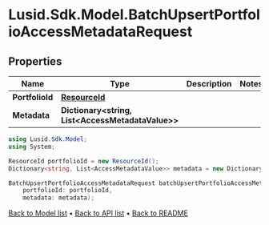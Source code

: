 # Lusid.Sdk.Model.BatchUpsertPortfolioAccessMetadataRequest

## Properties

Name | Type | Description | Notes
------------ | ------------- | ------------- | -------------
**PortfolioId** | [**ResourceId**](ResourceId.md) |  | 
**Metadata** | **Dictionary&lt;string, List&lt;AccessMetadataValue&gt;&gt;** |  | 

```csharp
using Lusid.Sdk.Model;
using System;

ResourceId portfolioId = new ResourceId();
Dictionary<string, List<AccessMetadataValue>> metadata = new Dictionary<string, List<AccessMetadataValue>>();

BatchUpsertPortfolioAccessMetadataRequest batchUpsertPortfolioAccessMetadataRequestInstance = new BatchUpsertPortfolioAccessMetadataRequest(
    portfolioId: portfolioId,
    metadata: metadata);
```

[Back to Model list](../README.md#documentation-for-models) &#8226; [Back to API list](../README.md#documentation-for-api-endpoints) &#8226; [Back to README](../README.md)
